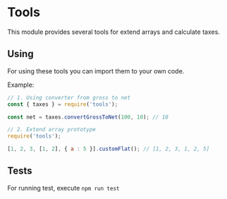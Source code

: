 # Tools

This module provides several tools for extend arrays and calculate taxes.

## Using

For using these tools you can import them to your own code.

Example:

```javascript
// 1. Using converter from gross to net
const { taxes } = require('tools');

const net = taxes.convertGrossToNet(100, 10); // 10

// 2. Extend array prototype
require('tools');

[1, 2, 3, [1, 2], { a : 5 }].customFlat(); // [1, 2, 3, 1, 2, 5]
```

## Tests

For running test, execute `npm run test`
